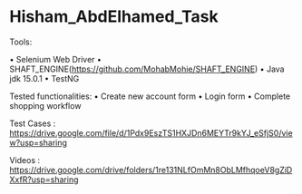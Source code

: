 # Hisham_AbdElhamed_Task
 
Tools:

• Selenium Web Driver
• SHAFT_ENGINE(https://github.com/MohabMohie/SHAFT_ENGINE)
• Java jdk 15.0.1
• TestNG

Tested functionalities:
• Create new account form
• Login form
• Complete shopping workflow

Test Cases : 
https://drive.google.com/file/d/1Pdx9EszTS1HXJDn6MEYTr9kYJ_eSfjS0/view?usp=sharing

Videos : 
https://drive.google.com/drive/folders/1re131NLfOmMn8ObLMfhqoeV8gZiDXxfR?usp=sharing
